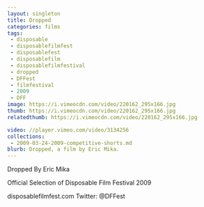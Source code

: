 ```yaml
---
layout: singleton
title: Dropped
categories: films
tags:
 - disposable
 - disposablefilmfest
 - disposablefest
 - disposablefilm
 - disposablefilmfestival
 - dropped
 - DFFest
 - filmfestival
 - 2009
 - DFF
image: https://i.vimeocdn.com/video/220162_295x166.jpg
thumb: https://i.vimeocdn.com/video/220162_295x166.jpg
relatedthumb: https://i.vimeocdn.com/video/220162_295x166.jpg

video: //player.vimeo.com/video/3134256
collections:
 - 2009-03-24-2009-competitive-shorts.md
blurb: Dropped, a film by Eric Mika.
---
```


Dropped
By Eric Mika

Official Selection of Disposable Film Festival 2009

disposablefilmfest.com
Twitter: @DFFest
